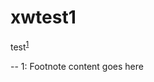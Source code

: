 # xwtest1

test<sup>[1](#myfootnote1)</sup>


--
<a name="myfootnote1">1</a>: Footnote content goes here
